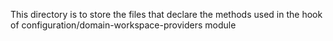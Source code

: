 This directory is to store the files that declare the methods used in the hook of configuration/domain-workspace-providers module